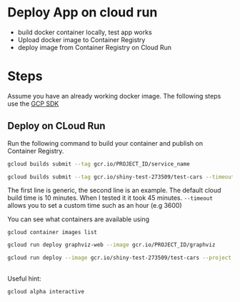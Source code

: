 # Deploy App on cloud run

* build docker container locally, test app works
* Upload docker image to Container Registry
* deploy image from Container Registry on Cloud Run

# Steps

Assume you have an already working docker image. The following steps use the [GCP SDK](https://cloud.google.com/sdk) 

##  Deploy on CLoud Run

Run the following command to build your container and publish on Container Registry.

```bash
gcloud builds submit --tag gcr.io/PROJECT_ID/service_name

gcloud builds submit --tag gcr.io/shiny-test-273509/test-cars --timeout=3600
```
The first line is generic, the second line is an example. The default cloud build time is 10 minutes. When I tested it it took 45 minutes. `--timeout` 
allows you to set a custom time such as an hour (e.g 3600)

You can see what containers are available using
```
gcloud container images list
```


```bash
gcloud run deploy graphviz-web --image gcr.io/PROJECT_ID/graphviz

gcloud run deploy --image gcr.io/shiny-test-273509/test-cars --project shiny-test-273509
```


## 

Useful hint:

```bash
gcloud alpha interactive
``` 
